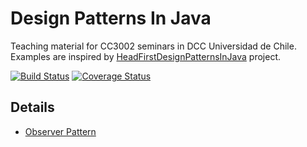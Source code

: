 # Design Patterns In Java

Teaching material for CC3002 seminars in DCC Universidad de Chile. Examples are inspired by [HeadFirstDesignPatternsInJava](https://github.com/CC3002/HeadFirstDesignPatternsInJava) project.

[![Build Status](https://travis-ci.org/CC3002/DesignPatternsInJava.svg?branch=master)](https://travis-ci.org/CC3002/DesignPatternsInJava)
[![Coverage Status](https://coveralls.io/repos/github/CC3002/DesignPatternsInJava/badge.svg?branch=master)](https://coveralls.io/github/CC3002/DesignPatternsInJava?branch=master)

## Details

- [Observer Pattern](ObserverPattern.md)
